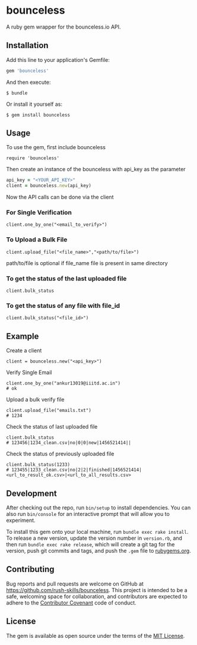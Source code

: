# bounceless

A ruby gem wrapper for the bounceless.io API.

## Installation

Add this line to your application's Gemfile:

```ruby
gem 'bounceless'
```

And then execute:

    $ bundle

Or install it yourself as:

    $ gem install bounceless

## Usage

To use the gem, first include bounceless

    require 'bounceless'

Then create an instance of the bounceless with api_key as the parameter
```ruby
api_key = "<YOUR_API_KEY>"
client = bounceless.new(api_key)
```

Now the API calls can be done via the client

### For Single Verification

    client.one_by_one("<email_to_verify>")

### To Upload a Bulk File

    client.upload_file("<file_name>","<path/to/file>")

path/to/file is optional if file_name file is present in same directory

### To get the status of the last uploaded file

    client.bulk_status

### To get the status of any file with file_id

    client.bulk_status("<file_id>")

## Example

Create a client

    client = bounceless.new("<api_key>")

Verify Single Email

    client.one_by_one("ankur13019@iiitd.ac.in")
    # ok

Upload a bulk verify file

    client.upload_file("emails.txt")
    # 1234

Check the status of last uploaded file

    client.bulk_status
    # 123456|1234_clean.csv|no|0|0|new|1456521414||

Check the status of previously uploaded file

    client.bulk_status(1233)
    # 123455|1233_clean.csv|no|2|2|finished|1456521414|<url_to_result_ok.csv>|<url_to_all_results.csv>

## Development

After checking out the repo, run `bin/setup` to install dependencies. You can also run `bin/console` for an interactive prompt that will allow you to experiment.

To install this gem onto your local machine, run `bundle exec rake install`. To release a new version, update the version number in `version.rb`, and then run `bundle exec rake release`, which will create a git tag for the version, push git commits and tags, and push the `.gem` file to [rubygems.org](https://rubygems.org).

## Contributing

Bug reports and pull requests are welcome on GitHub at https://github.com/rush-skills/bounceless. This project is intended to be a safe, welcoming space for collaboration, and contributors are expected to adhere to the [Contributor Covenant](http://contributor-covenant.org) code of conduct.

## License

The gem is available as open source under the terms of the [MIT License](http://opensource.org/licenses/MIT).
